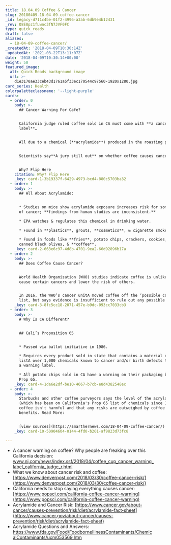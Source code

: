 ```yaml
---
title: 18.04.09 Coffee & Cancer
slug: 20180409-18-04-09-coffee-cancer
_id: legacy-d711c4be-01f2-4996-a3ab-6db9e4b12431
_rev: O8E8pz1fLwnc3fN7JVF0FC
type: quick_reads
draft: false
aliases:
  - 18-04-09-coffee-cancer/
_createdAt: '2018-04-09T10:30:14Z'
_updatedAt: '2021-03-22T13:11:07Z'
date: '2018-04-09T10:30:14+00:00'
weight: 50
featured_image:
  alt: Quick Reads background image
  url: >-
    d1e3170ae33ceb43d1761a5f33ec170544c97560-1920x1280.jpg
card_series: Health
colorpaletteclassname: '--light-purple'
cards:
  - order: 0
    body: >-
      ## Cancer Warning For Cafe?


      California judge ruled coffee sold in CA must come with **a cancer warning
      label**…


      All due to a chemical (**acrylamide**) produced in the roasting process


      Scientists say**A jury still out** on whether coffee causes cancer.


      Why? Flip Here
    citation: Why? Flip Here
    _key: card-1-3b19337f-6429-4973-bcd4-880c5703ba32
  - order: 1
    body: >-
      ## All About Acrylamide:


      * Studies on mice show acrylamide exposure increases risk for some types
      of cancer; **findings from human studies are inconsistent.**

      * EPA watches & regulates this chemical in drinking water.

      * Found in **plastics**, grouts, **cosmetics**, & cigarette smoke.

      * Found in foods like **fries**, potato chips, crackers, cookies, cereals,
      canned black olives, & **coffee**.
    _key: card-2-663e6c97-4d8b-4701-9ea2-66d92896b17a
  - order: 2
    body: >-
      ## Does Coffee Cause Cancer?


      World Health Organization (WHO) studies indicate coffee is unlikely to
      cause certain cancers and lower the risk of others.


      In 2016, the WHO’s cancer unitA moved coffee off the ‘possible carcinogen’
      list, but says evidence is insufficient to rule out any possible role.
    _key: card-3-8fc5cc18-2071-457e-b9dc-093cc7033cb3
  - order: 3
    body: >-
      # Why Is CA Different?


      ## Cali’s Proposition 65


      * Passed via ballot initiative in 1986.

      * Requires every product sold in state that contains a material onA a
      listA over 1,000 chemicals known to cancer and/or birth defects to include
      a warning label.

      * All potato chips sold in CA have a warning on their packaging because of
      Prop 65.
    _key: card-4-1da6e2df-be10-4667-b7cb-e8d4382548ec
  - order: 4
    body: >-
      Starbucks and other coffee purveyors says the level of the acrylamide
      (which has been on California's Prop 65 list of chemicals since 1990) in
      coffee isn't harmful and that any risks are outweighed by coffee's
      benefits. Read More:


      [view sources](https://smarthernews.com/18-04-09-coffee-cancer/)
    _key: card-10-50904604-0144-4fd0-b201-af9823d73fc8

---
```

* A cancer warning on coffee? Why people are freaking over this California decision: [www.nj.com/news/index.ssf/2018/04/coffee_cup_cancer_warning_ label_california_judge_r.html](http://www.nj.com/news/index.ssf/2018/04/coffee_cup_cancer_warning_)
* What we know about cancer risk and coffee: [https://www.denverpost.com/2018/03/30/coffee-cancer-risk/](https://www.denverpost.com/2018/03/30/coffee-cancer-risk/)
* California needs to stop saying everything causes cancer: [https://www.popsci.com/california-coffee-cancer-warning](https://www.popsci.com/california-coffee-cancer-warning)
* Acrylamide and Cancer Risk: [https://www.cancer.gov/about-cancer/causes-prevention/risk/diet/acrylamide-fact-sheet](https://www.cancer.gov/about-cancer/causes-prevention/risk/diet/acrylamide-fact-sheet)
* Acrylamide Questions and Answers: [https://www.fda.gov/Food/FoodborneIllnessContaminants/Chemic alContaminants/ucm053569.htm](https://www.fda.gov/Food/FoodborneIllnessContaminants/Chemic)